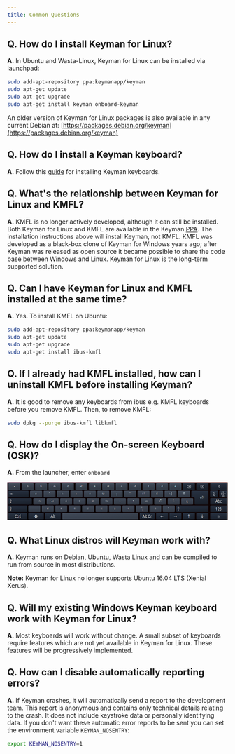 ```yaml
---
title: Common Questions
---
```


## Q. How do I install Keyman for Linux?

**A.** In Ubuntu and Wasta-Linux, Keyman for Linux can be installed via launchpad:

```bash
sudo add-apt-repository ppa:keymanapp/keyman
sudo apt-get update
sudo apt-get upgrade
sudo apt-get install keyman onboard-keyman
```

An older version of Keyman for Linux packages is also available in any current Debian at:
[https://packages.debian.org/keyman](https://packages.debian.org/keyman)

## Q. How do I install a Keyman keyboard?

**A.** Follow this [guide](../start/installing-keyboard) for installing Keyman keyboards.

## Q. What's the relationship between Keyman for Linux and KMFL?

**A.** KMFL is no longer actively developed, although it can still be installed.
Both Keyman for Linux and KMFL are available in the Keyman
[PPA](https://en.wikipedia.org/wiki/Ubuntu#Package_Archives). The installation
instructions above will install Keyman, not KMFL. KMFL was developed as a black-box clone of Keyman
for Windows years ago; after Keyman was released as open source it became possible to share the
code base between Windows and Linux. Keyman for Linux is the long-term supported solution.

## Q. Can I have Keyman for Linux and KMFL installed at the same time?

**A.** Yes. To install KMFL on Ubuntu:

```bash
sudo add-apt-repository ppa:keymanapp/keyman
sudo apt-get update
sudo apt-get upgrade
sudo apt-get install ibus-kmfl
```

## Q. If I already had KMFL installed, how can I uninstall KMFL before installing Keyman?

**A.** It is good to remove any keyboards from ibus e.g. KMFL keyboards before you remove KMFL.
Then, to remove KMFL:

```bash
sudo dpkg --purge ibus-kmfl libkmfl
```

## Q. How do I display the On-screen Keyboard (OSK)?

**A.** From the launcher, enter `onboard`

![](../linux_images/onboard.png "Onboard")

## Q. What Linux distros will Keyman work with?

**A.** Keyman runs on Debian, Ubuntu, Wasta Linux and can be compiled to run from source in most distributions.

**Note:** Keyman for Linux no longer supports Ubuntu 16.04 LTS (Xenial Xerus).

## Q. Will my existing Windows Keyman keyboard work with Keyman for Linux?

**A.** Most keyboards will work without change. A small subset of keyboards require features which
are not yet available in Keyman for Linux. These features will be progressively implemented.

## Q. How can I disable automatically reporting errors?

**A.** If Keyman crashes, it will automatically send a report to the development team. This report
is anonymous and contains only technical details relating to the crash. It does not include keystroke
data or personally identifying data. If you don't want these automatic error reports to be sent you
can set the environment variable `KEYMAN_NOSENTRY`:

```bash
export KEYMAN_NOSENTRY=1
```
